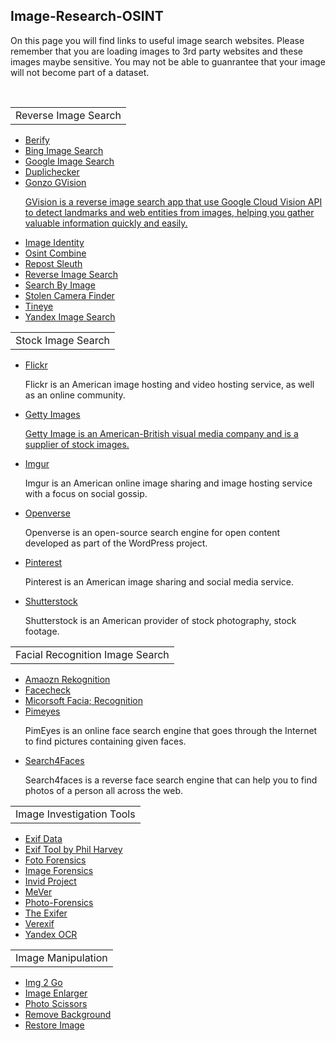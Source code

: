 ## Image-Research-OSINT
<p>On this page you will find links to useful image search websites. Please remember that you are loading images to 3rd party websites and these images maybe sensitive. You may not be able to guanrantee that your image will not become part of a dataset.</p> 
<br/>
<table>
  <tr>
    <td>Reverse Image Search</td>
  </tr>
</table>
<ul>
  <li><a href="https://berify.com/">Berify</a></li>
  <li><a href="https://bing.com/images/feed/">Bing Image Search</a></li>
  <li><a href="https://images.google.com/">Google Image Search</a></li>
  <li><a href="https://duplichecker.com/reverse-image-search.php">Duplichecker</a></li>
  <li><a href="https://github.com/GONZOsint/gvision">Gonzo GVision</li>
   <p>GVision is a reverse image search app that use Google Cloud Vision API to detect landmarks and web entities from images, helping you gather valuable information quickly and easily.</p>
  <li><a href="https://imageidentify.com/">Image Identity</a></li>
  <li><a href="https://osintcombine.com/reverse-image-analyzer/">Osint Combine</a></li>
  <li><a href="https://www.repostsleuth.com/search">Repost Sleuth</a></li>
  <li><a href="https://reverse-image-search.org/">Reverse Image Search</a></li>
  <li><a href="https://chrome.google.com/webstore/detail/search-by-image/cnojnbdhbhnkbcieeekonklommdnndci?hl=en">Search By Image</a></li>
  <li><a href="https://stolencamerafinder.com/">Stolen Camera Finder</a></li>
  <li><a href="https://tineye.com/">Tineye</a></li>
  <li><a href="https://yandex.com/images/">Yandex Image Search</a></li>
</ul>
<table>
  <tr>
    <td>Stock Image Search</td>
  </tr>
</table>
<ul>
  <li><a href="https://flickr.com/">Flickr</a></li>
   <p>Flickr is an American image hosting and video hosting service, as well as an online community.</p>
  <li><a href="https://gettyimages.com/">Getty Images</li>
   <p>Getty Image is an American-British visual media company and is a supplier of stock images.</p>  
  <li><a href="https://imgur.com/">Imgur</a></li>
   <p>Imgur is an American online image sharing and image hosting service with a focus on social gossip.</p>
  <li><a href="https://openverse.org/">Openverse</a></li>
   <p>Openverse is an open-source search engine for open content developed as part of the WordPress project.</p>
  <li><a href="https://pinterest.com/">Pinterest</a></li>
   <p>Pinterest is an American image sharing and social media service.</p>
  <li><a href="https://shutterstock.com/">Shutterstock</a></li>
   <p>Shutterstock is an American provider of stock photography, stock footage.</p>
</ul>  
<table>
   <tr>
    <td>Facial Recognition Image Search</td>
  </tr>
</table>
<ul> 
 <li><a href="https://aws.amazon.com/rekognition/?nc2=h_ql_prod_ml_rek/">Amaozn Rekognition</a></li>
 <li><a href="https://facecheck.id/">Facecheck</a></li>
 <li><a href="https://azure.microsoft.com/en-au/products/cognitive-services/face/">Micorsoft Facia; Recognition</a></li>
 <li><a href="https://pimeyes.com/en">Pimeyes</a></li>
  <p>PimEyes is an online face search engine that goes through the Internet to find pictures containing given faces.</p>
 <li><a href="https://search4faces.com/en/">Search4Faces</a></li>
  <p>Search4faces is a reverse face search engine that can help you to find photos of a person all across the web.</p>
</ul> 
<table>
  <tr>
    <td>Image Investigation Tools</td>
  </tr>
</table>
<ul>
 <li><a href="https://exifdata.com/">Exif Data</a></li>
 <li><a href="https://exiftool.org/">Exif Tool by Phil Harvey</a></li>
 <li><a href="https://fotoforensics.com/">Foto Forensics</a></li>
 <li><a href="https://imageforensic.org/">Image Forensics</a></li>
 <li><a href="https://invid-project.eu/">Invid Project</a></li>
 <li><a href="https://mever.iti.gr/forensics/">MeVer</a></li>
 <li><a href="https://29a.ch/photo-forensics/#forensic-magnifier">Photo-Forensics</a></li>
 <li><a href="https://www.thexifer.net/">The Exifer</a></li>
 <li><a href="https://www.verexif.com/en/">Verexif</a></li>
 <li><a href="https://translate.yandex.com/ocr">Yandex OCR</a></li>
</ul> 
<table>
  <tr>
    <td>Image Manipulation</td>
  </tr>
</table>
<ul> 
 <li><a href="https://img2go.com/">Img 2 Go</a></li>
 <li><a href="https://imglarger.com/">Image Enlarger</a></li>
 <li><a href="https://photoscissors.com/">Photo Scissors</a></li>
 <li><a href="https://www.remove.bg/">Remove Background</a></li>
 <li><a href="https://www.restorephotos.io/">Restore Image</a></li>
</ul>

